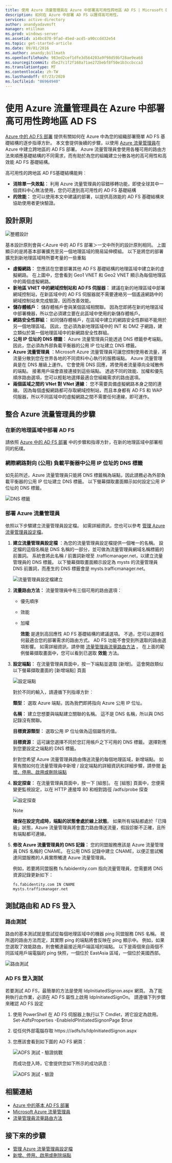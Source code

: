 ```yaml
---
title: 使用 Azure 流量管理員在 Azure 中部署高可用性跨地區 AD FS | Microsoft Docs
description: 如何在 Azure 中部署 AD FS 以獲得高可用性。
services: active-directory
author: anandyadavmsft
manager: mtillman
ms.prod: windows-server
ms.assetid: a14bc870-9fad-45ed-acd5-a90ccd432e54
ms.topic: get-started-article
ms.date: 09/01/2016
ms.author: anandy;billmath
ms.openlocfilehash: 983ed2cef1dfe3d564203a9f98d59bf28ae9ea68
ms.sourcegitcommit: d5e27c1f2f168a71ae272bebf8f50e1b3ccbcca3
ms.translationtype: MT
ms.contentlocale: zh-TW
ms.lasthandoff: 07/23/2020
ms.locfileid: "86964940"
---
```

# <a name="high-availability-cross-geographic-ad-fs-deployment-in-azure-with-azure-traffic-manager"></a>使用 Azure 流量管理員在 Azure 中部署高可用性跨地區 AD FS
[Azure 中的 AD FS 部署](how-to-connect-fed-azure-adfs.md) 提供有關如何在 Azure 中為您的組織部署簡單 AD FS 基礎結構的逐步指導方針。 本文會提供後續的步驟，以使用 [Azure 流量管理員](/azure/traffic-manager/)在 Azure 中建立跨地區的 AD FS 部署。 Azure 流量管理員會使用各種可用的路由方法來順應基礎結構的不同需求，而有助於為您的組織建立分散各地的高可用性和高效能 AD FS 基礎結構。

高可用性的跨地區 AD FS基礎結構能夠︰

* **消除單一失敗點︰** 利用 Azure 流量管理員的容錯移轉功能，即使全球其中一個資料中心無法使用，您仍可達到高可用性的 AD FS 基礎結構
* **的效能︰** 您可以使用本文中建議的部署，以提供高效能的 AD FS 基礎結構來協助使用者更快驗證。 

## <a name="design-principles"></a>設計原則
![整體設計](./media/active-directory-adfs-in-azure-with-azure-traffic-manager/blockdiagram.png)

基本設計原則會與＜Azure 中的 AD FS 部署＞一文中所列的設計原則相同。 上圖顯示的是將基本部署擴充至另一個地理區域的簡易延伸模組。 以下是將您的部署擴充到新地理區域時所要考量的一些重點

* **虛擬網路︰** 您應該在您要部署其他 AD FS 基礎結構的地理區域中建立新的虛擬網路。 在上圖中，您會看到 Geo1 VNET 和 Geo2 VNET 顯示為每個地理區中的兩個虛擬網路。
* **新地區 VNET 中的網域控制站和 AD FS 伺服器︰** 建議在新的地理區域中部署網域控制站，在新區域中的 AD FS 伺服器就不需要連絡另一個遙遠網路中的網域控制站來完成驗證，因而改善效能。
* **儲存體帳戶︰** 儲存體帳戶會與某個區域相關聯。 因為您即將在新的地理區域中部署機器，所以您必須建立要在此區域中使用的新儲存體帳戶。  
* **網路安全性群組︰** 如同儲存體帳戶，在區域中建立的網路安全性群組不能用於另一個地理區域。 因此，您必須為新地理區域中的 INT 和 DMZ 子網路，建立類似於第一個地理區域中的新網路安全性群組。
* **公用 IP 位址的 DNS 標籤︰** Azure 流量管理員只能透過 DNS 標籤參考端點。 因此，您必須為外部負載平衡器的公用 IP 位址建立 DNS 標籤。
* **Azure 流量管理員** ：Microsoft Azure 流量管理員可讓您控制使用者流量，將流量分散到您在世界各地的不同資料中心執行的服務端點。 Azure 流量管理員是在 DNS 層級上運作。 它會使用 DNS 回應，將使用者流量導向全域散佈的端點。 接著用戶端會直接連接到這些端點。 透過不同的效能、加權和優先順序路由選項，您可以輕鬆地選擇最適合您組織需求的路由選項。 
* **兩個區域之間的 VNet 對 VNet 連線︰** 您不需要具備虛擬網路本身之間的連線。 因為每個虛擬網路都可存取網域控制站，而且本身都有 AD FS 和 WAP 伺服器，所以不同區域中的虛擬網路之間不需要任何連線，即可運作。 

## <a name="steps-to-integrate-azure-traffic-manager"></a>整合 Azure 流量管理員的步驟
### <a name="deploy-ad-fs-in-the-new-geographical-region"></a>在新的地理區域中部署 AD FS
請依照 [Azure 中的 AD FS 部署](how-to-connect-fed-azure-adfs.md) 中的步驟和指導方針，在新的地理區域中部署相同的拓樸。

### <a name="dns-labels-for-public-ip-addresses-of-the-internet-facing-public-load-balancers"></a>網際網路對向 (公用) 負載平衡器中公用 IP 位址的 DNS 標籤
如先前所述，Azure 流量管理員只能將 DNS 標籤稱為端點，因此請務必為外部負載平衡器的公用 IP 位址建立 DNS 標籤。 以下螢幕擷取畫面顯示如何設定公用 IP 位址的 DNS 標籤。 

![DNS 標籤](./media/active-directory-adfs-in-azure-with-azure-traffic-manager/eastfabstsdnslabel.png)

### <a name="deploying-azure-traffic-manager"></a>部署 Azure 流量管理員
依照以下步驟建立流量管理員設定檔。 如需詳細資訊，您也可以參考 [管理 Azure 流量管理員設定檔](/azure/traffic-manager/traffic-manager-manage-profiles)。

1. **建立流量管理員設定檔** ：為您的流量管理員設定檔提供一個唯一的名稱。 設定檔的這個名稱是 DNS 名稱的一部分，並可做為流量管理員網域名稱標籤的前置詞。 系統會將此名稱 / 前置詞新增至 .trafficmanager.net，以建立流量管理員的 DNS 標籤。 以下螢幕擷取畫面顯示設定為 mysts 的流量管理員 DNS 前置詞，而產生的 DNS 標籤會是 mysts.trafficmanager.net。 
   
    ![流量管理員設定檔建立](./media/active-directory-adfs-in-azure-with-azure-traffic-manager/trafficmanager01.png)
2. **流量路由方法：** 流量管理員中有三個可用的路由選項：
   
   * 優先順序 
   * 效能
   * 加權
     
     **效能** 是達到高回應性 AD FS 基礎結構的建議選項。 不過，您可以選擇任何最適合您的部署需求的路由方式。 AD FS 功能不會受到所選取的路由選項影響。 如需詳細資訊，請參閱 [流量管理員流量路由方法](/azure/traffic-manager/traffic-manager-routing-methods) 。 在上面的範例螢幕擷取畫面中，您可以看到已選取 **效能** 方法。
3. **設定端點︰** 在流量管理員頁面中，按一下端點並選取 [新增]。 這會開啟類似以下螢幕擷取畫面的 [新增端點] 頁面
   
   ![設定端點](./media/active-directory-adfs-in-azure-with-azure-traffic-manager/eastfsendpoint.png)
   
   對於不同的輸入，請遵循下列指導方針︰
   
   **類型︰** 選取 Azure 端點，因為我們即將指向 Azure 公用 IP 位址。
   
   **名稱︰** 建立您想要與端點建立關聯的名稱。 這不是 DNS 名稱，所以與 DNS 記錄沒有關聯。
   
   **目標資源類型︰** 選取公用 IP 位址做為這個屬性的值。 
   
   **目標資源︰** 這可讓您選擇不同於您訂用帳戶之下可用的 DNS 標籤。 選擇對應到您要設定之端點的 DNS 標籤。
   
   針對您希望 Azure 流量管理員路由傳送流量的每個地理區域，新增端點。
   如需有關如何在流量管理員中新增 / 設定端點的詳細資訊和詳細步驟，請參閱 [新增、停用、啟用或刪除端點](/azure/traffic-manager/traffic-manager-manage-endpoints)
4. **設定探查︰** 在流量管理員頁面中，按一下 [組態]。 在 [組態] 頁面中，您便需變更監視設定，以在 HTTP 連接埠 80 和相對路徑 /adfs/probe 探查
   
    ![設定探查](./media/active-directory-adfs-in-azure-with-azure-traffic-manager/mystsconfig.png) 
   
   > [!NOTE]
   > **確保在設定完成時，端點的狀態會處於線上狀態**。 如果所有端點都處於「已降級」狀態，Azure 流量管理員將會盡力路由傳送流量，假設診斷不正確，且所有端點都可連線。
   > 
   > 
5. **修改 Azure 流量管理員的 DNS 記錄︰** 您的同盟服務應該是 Azure 流量管理員 DNS 名稱的 CNAME。 在公用 DNS 記錄中建立 CNAME，以便正嘗試觸達同盟服務的人員實際觸達 Azure 流量管理員。
   
    例如，若要將同盟服務 fs.fabidentity.com 指向流量管理員，您需要將 DNS 資源記錄更新如下：
   
    <code>fs.fabidentity.com IN CNAME mysts.trafficmanager.net</code>

## <a name="test-the-routing-and-ad-fs-sign-in"></a>測試路由和 AD FS 登入
### <a name="routing-test"></a>路由測試
路由的基本測試就是嘗試從每個地理區域中的機器 ping 同盟服務 DNS 名稱。 視所選的路由方法而定，其實際 ping 的端點將會反映在 ping 顯示中。 例如，如果您選取了效能路由，則會觸達最接近用戶端區域的端點。 以下是兩個來自兩個不同區域用戶端電腦的 ping 快照，一個位於 EastAsia 區域，一個位於美國西部。 

![路由測試](./media/active-directory-adfs-in-azure-with-azure-traffic-manager/pingtest.png)

### <a name="ad-fs-sign-in-test"></a>AD FS 登入測試
若要測試 AD FS，最簡單的方法是使用 IdpInitiatedSignon.aspx 網頁。 為了能夠執行此作業，必須在 AD FS 屬性上啟用 IdpInitiatedSignOn。 請遵循下列步驟來確認 AD FS 設定

1. 使用 PowerShell 在 AD FS 伺服器上執行以下 Cmdlet，將它設定為啟用。 
   Set-AdfsProperties -EnableIdPInitiatedSignonPage $true
2. 從任何外部電腦存取 https://<yourfederationservicedns>/adfs/ls/IdpInitiatedSignon.aspx
3. 您應該會看到如下圖的 AD FS 網頁︰
   
    ![ADFS 測試 - 驗證挑戰](./media/active-directory-adfs-in-azure-with-azure-traffic-manager/adfstest1.png)
   
    而成功登入時，它會提供您如下所示的成功訊息︰
   
    ![ADFS 測試 - 驗證](./media/active-directory-adfs-in-azure-with-azure-traffic-manager/adfstest2.png)

## <a name="related-links"></a>相關連結
* [Azure 中的基本 AD FS 部署](how-to-connect-fed-azure-adfs.md)
* [Microsoft Azure 流量管理員](/azure/traffic-manager/)
* [流量管理員流量路由方法](/azure/traffic-manager/traffic-manager-routing-methods)

## <a name="next-steps"></a>接下來的步驟
* [管理 Azure 流量管理員設定檔](/azure/traffic-manager/traffic-manager-manage-profiles)
* [新增、停用、啟用或刪除端點](/azure/traffic-manager/traffic-manager-manage-endpoints) 
